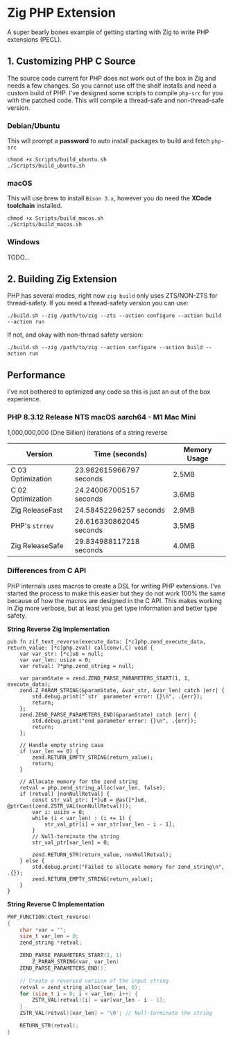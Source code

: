 # Zig PHP Extension

A super bearly bones example of getting starting with Zig to write PHP extensions (PECL).

## 1. Customizing PHP C Source

The source code current for PHP does not work out of the box in Zig and needs a few changes. So you cannot use off the shelf installs and need a custom build of PHP. I've designed some scripts to compile `php-src` for you with the patched code. This will compile a thread-safe and non-thread-safe version.

### Debian/Ubuntu

This will prompt a **password** to auto install packages to build and fetch `php-src`

    chmod +x Scripts/build_ubuntu.sh
    ./Scripts/build_ubuntu.sh

### macOS

This will use brew to install `Bison 3.x`, however you do need the **XCode toolchain** installed.

    chmod +x Scripts/build_macos.sh
    ./Scripts/build_macos.sh

### Windows

TODO...

## 2. Building Zig Extension

PHP has several modes, right now `zig build` only uses ZTS/NON-ZTS for thread-safety. If you need a thread-safety version you can use:

    ./build.sh --zig /path/to/zig --zts --action configure --action build --action run

If not, and okay with non-thread safety version:

    ./build.sh --zig /path/to/zig --action configure --action build --action run


## Performance

I've not bothered to optimized any code so this is just an out of the box experience.

### PHP 8.3.12 Release NTS macOS aarch64 - M1 Mac Mini

1,000,000,000 (One Billion) iterations of a string reverse

| Version               | Time (seconds)         | Memory Usage |
|-----------------------|------------------------|--------------|
| C 03 Optimization     | 23.962615966797 seconds| 2.5MB        |
| C 02 Optimization     | 24.240067005157 seconds| 3.6MB        |
| Zig ReleaseFast       | 24.58452296257 seconds | 2.9MB        |
| PHP's `strrev`        | 26.616330862045 seconds| 3.5MB        |
| Zig ReleaseSafe       | 29.834988117218 seconds| 4.0MB        |


### Differences from C API

PHP internals uses macros to create a DSL for writing PHP extensions. I've started the process to make this easier but they do not work 100% the same because
of how the macros are designed in the C API. This makes working in Zig more verbose, but at least you get type information and better type safety.

**String Reverse Zig Implementation**

```zig
pub fn zif_text_reverse(execute_data: [*c]php.zend_execute_data, return_value: [*c]php.zval) callconv(.C) void {
    var var_str: [*c]u8 = null;
    var var_len: usize = 0;
    var retval: ?*php.zend_string = null;

    var paramState = zend.ZEND_PARSE_PARAMETERS_START(1, 1, execute_data);
    zend.Z_PARAM_STRING(&paramState, &var_str, &var_len) catch |err| {
        std.debug.print("`str` parameter error: {}\n", .{err});
        return;
    };
    zend.ZEND_PARSE_PARAMETERS_END(&paramState) catch |err| {
        std.debug.print("end parameter error: {}\n", .{err});
        return;
    };

    // Handle empty string case
    if (var_len == 0) {
        zend.RETURN_EMPTY_STRING(return_value);
        return;
    }

    // Allocate memory for the zend string
    retval = php.zend_string_alloc(var_len, false);
    if (retval) |nonNullRetval| {
        const str_val_ptr: [*]u8 = @as([*]u8, @ptrCast(zend.ZSTR_VAL(nonNullRetval)));
        var i: usize = 0;
        while (i < var_len) : (i += 1) {
            str_val_ptr[i] = var_str[var_len - i - 1];
        }
        // Null-terminate the string
        str_val_ptr[var_len] = 0;

        zend.RETURN_STR(return_value, nonNullRetval);
    } else {
        std.debug.print("Failed to allocate memory for zend_string\n", .{});
        zend.RETURN_EMPTY_STRING(return_value);
    }
}
```

**String Reverse C Implementation**

```c
PHP_FUNCTION(ctext_reverse)
{
	char *var = "";
	size_t var_len = 0;
	zend_string *retval;

	ZEND_PARSE_PARAMETERS_START(1, 1)
		Z_PARAM_STRING(var, var_len)
	ZEND_PARSE_PARAMETERS_END();

	// Create a reversed version of the input string
	retval = zend_string_alloc(var_len, 0);
	for (size_t i = 0; i < var_len; i++) {
		ZSTR_VAL(retval)[i] = var[var_len - i - 1];
	}
	ZSTR_VAL(retval)[var_len] = '\0'; // Null-terminate the string

	RETURN_STR(retval);
}
```

